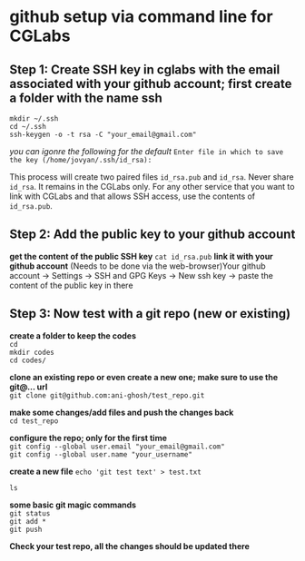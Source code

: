 # github setup via command line for CGLabs

## Step 1: Create SSH key in cglabs with the email associated with your github account; first create a folder with the name ssh
`mkdir ~/.ssh`   
`cd ~/.ssh`   
`ssh-keygen -o -t rsa -C "your_email@gmail.com"`   
 
*you can igonre the following for the default*
`Enter file in which to save the key (/home/jovyan/.ssh/id_rsa):`

This process will create two paired files `id_rsa.pub` and `id_rsa`. Never share `id_rsa`. It remains in the CGLabs only. For any other service that you want to link with CGLabs and that allows SSH access, use the contents of `id_rsa.pub`.

## Step 2: Add the public key to your github account
**get the content of the public SSH key**
`cat id_rsa.pub`
**link it with your github account**
(Needs to be done via the web-browser)Your github account -> Settings -> SSH and GPG Keys -> New ssh key -> paste the content of the public key in there

## Step 3: Now test with a git repo (new or existing)     
**create a folder to keep the codes**   
`cd`   
`mkdir codes`   
`cd codes/`   

**clone an existing repo or even create a new one; make sure to use the git@... url**    
`git clone git@github.com:ani-ghosh/test_repo.git`     

**make some changes/add files and push the changes back**   
`cd test_repo`   

**configure the repo; only for the first time**   
`git config --global user.email "your_email@gmail.com"`     
`git config --global user.name "your_username"`    

**create a new file**
`echo 'git test text' > test.txt`     

`ls`    

**some basic git magic commands**   
`git status`    
`git add *`    
`git push`    

**Check your test repo, all the changes should be updated there**   
